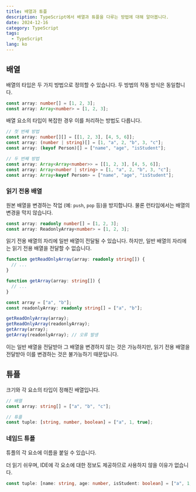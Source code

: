 ```yaml
---
title: 배열과 튜플
description: TypeScript에서 배열과 튜플을 다루는 방법에 대해 알아봅니다.
date: 2024-12-16
category: TypeScript
tags:
  - TypeScript
lang: ko
---
```


## 배열

배열의 타입은 두 가지 방법으로 정의할 수 있습니다. 두 방법의 작동 방식은 동일합니다.

```ts
const array: number[] = [1, 2, 3];
const array: Array<number> = [1, 2, 3];
```

배열 요소의 타입이 복잡한 경우 이를 처리하는 방법도 다릅니다.

```ts
// 첫 번째 방법
const array: number[][] = [[1, 2, 3], [4, 5, 6]];
const array: (number | string)[] = [1, "a", 2, "b", 3, "c"];
const array: (keyof Person)[] = ["name", "age", "isStudent"];

// 두 번째 방법
const array: Array<Array<number>> = [[1, 2, 3], [4, 5, 6]];
const array: Array<number | string> = [1, "a", 2, "b", 3, "c"];
const array: Array<keyof Person> = ["name", "age", "isStudent"];
```

### 읽기 전용 배열

원본 배열을 변경하는 작업 (예: `push`, `pop` 등)을 방지합니다. 물론 런타임에서는 배열의 변경을 막지 않습니다.

```ts
const array: readonly number[] = [1, 2, 3];
const array: ReadonlyArray<number> = [1, 2, 3];
```

읽기 전용 배열의 자리에 일반 배열이 전달될 수 있습니다. 하지만, 일반 배열의 자리에는 읽기 전용 배열을 전달할 수 없습니다.

```ts
function getReadOnlyArray(array: readonly string[]) {
  // ...
}

function getArray(array: string[]) {
  // ...
}

const array = ["a", "b"];
const readonlyArray: readonly string[] = ["a", "b"];

getReadOnlyArray(array);
getReadOnlyArray(readonlyArray);
getArray(array);
getArray(readonlyArray); // 오류 발생
```

이는 일반 배열을 전달받아 그 배열을 변경하지 않는 것은 가능하지만, 읽기 전용 배열을 전달받아 이를 변경하는 것은 불가능하기 때문입니다.

## 튜플

크기와 각 요소의 타입이 정해진 배열입니다.

```ts
// 배열
const array: string[] = ["a", "b", "c"];

// 튜플
const tuple: [string, number, boolean] = ["a", 1, true];
```

### 네임드 튜플

튜플의 각 요소에 이름을 붙일 수 있습니다.

더 읽기 쉬우며, IDE에 각 요소에 대한 정보도 제공하므로 사용하지 않을 이유가 없습니다.

```ts
const tuple: [name: string, age: number, isStudent: boolean] = ["a", 1, true];
```
